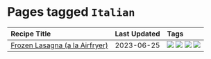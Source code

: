 # Pages tagged `Italian`

|Recipe Title|Last Updated|Tags
|:---|:---|:---|
|[Frozen Lasagna (a la Airfryer)](../recipes/lasagnaairfryer.md)|2023-06-25|[![](https://img.shields.io/badge/tag-Italian-427cd)](../tags/Italian.md) [![](https://img.shields.io/badge/tag-airfryer-517a72)](../tags/airfryer.md) [![](https://img.shields.io/badge/tag-easy-f05668)](../tags/easy.md) [![](https://img.shields.io/badge/tag-reheating-d5a11)](../tags/reheating.md)|